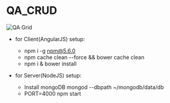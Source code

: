 # QA_CRUD

![QA Grid](http://url/to/img.png)


* for Client(AngularJS) setup:

	* npm i -g npm@5.6.0
	* npm cache clean --force && bower cache clean
	* npm i & bower install


* for Server(NodeJS) setup:

	* Install mongoDB
		mongod --dbpath ~/mongodb/data/db
	* PORT=4000 npm start




